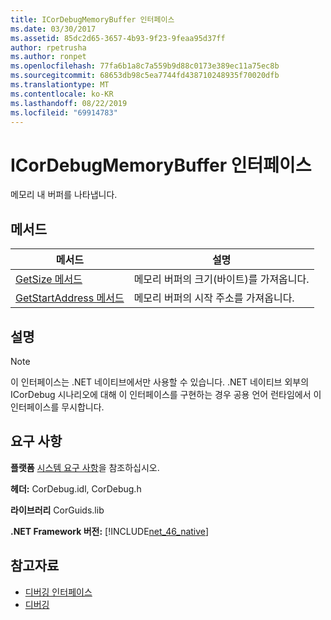 ```yaml
---
title: ICorDebugMemoryBuffer 인터페이스
ms.date: 03/30/2017
ms.assetid: 85dc2d65-3657-4b93-9f23-9feaa95d37ff
author: rpetrusha
ms.author: ronpet
ms.openlocfilehash: 77fa6b1a8c7a559b9d88c0173e389ec11a75ec8b
ms.sourcegitcommit: 68653db98c5ea7744fd438710248935f70020dfb
ms.translationtype: MT
ms.contentlocale: ko-KR
ms.lasthandoff: 08/22/2019
ms.locfileid: "69914783"
---
```

# <a name="icordebugmemorybuffer-interface"></a>ICorDebugMemoryBuffer 인터페이스
메모리 내 버퍼를 나타냅니다.  
  
## <a name="methods"></a>메서드  
  
|메서드|설명|  
|------------|-----------------|  
|[GetSize 메서드](../../../../docs/framework/unmanaged-api/debugging/icordebugmemorybuffer-getsize-method.md)|메모리 버퍼의 크기(바이트)를 가져옵니다.|  
|[GetStartAddress 메서드](../../../../docs/framework/unmanaged-api/debugging/icordebugmemorybuffer-getstartaddress-method.md)|메모리 버퍼의 시작 주소를 가져옵니다.|  
  
## <a name="remarks"></a>설명  
  
> [!NOTE]
> 이 인터페이스는 .NET 네이티브에서만 사용할 수 있습니다. .NET 네이티브 외부의 ICorDebug 시나리오에 대해 이 인터페이스를 구현하는 경우 공용 언어 런타임에서 이 인터페이스를 무시합니다.  
  
## <a name="requirements"></a>요구 사항  
 **플랫폼** [시스템 요구 사항](../../../../docs/framework/get-started/system-requirements.md)을 참조하십시오.  
  
 **헤더:** CorDebug.idl, CorDebug.h  
  
 **라이브러리** CorGuids.lib  
  
 **.NET Framework 버전:** [!INCLUDE[net_46_native](../../../../includes/net-46-native-md.md)]  
  
## <a name="see-also"></a>참고자료

- [디버깅 인터페이스](../../../../docs/framework/unmanaged-api/debugging/debugging-interfaces.md)
- [디버깅](../../../../docs/framework/unmanaged-api/debugging/index.md)
